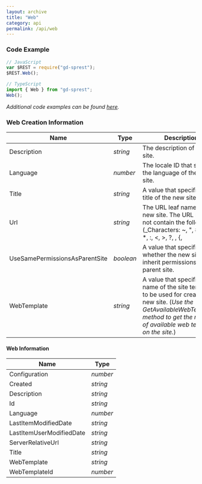 ```yaml
---
layout: archive
title: "Web"
category: api
permalink: /api/web
---
```

### Code Example

```ts
// JavaScript
var $REST = require("gd-sprest");
$REST.Web();

// TypeScript
import { Web } from "gd-sprest";
Web();
```

_Additional code examples can be found [here](/examples/web)._

### Web Creation Information

| Name | Type | Description |
| --- | --- | --- |
| Description | _string_ | The description of the new site. |
| Language | _number_ | The locale ID that specifies the language of the new site. |
| Title | _string_ | A value that specifies the title of the new site. |
| Url | _string_ | The URL leaf name of the new site. The URL must not contain the following: (_Characters: ~, ", #, %, &, *, :, <, >, ?, \, {, |, or }, String: \x7f, Consecutive Characters: . or / characters, Starting Characters: ., /, or \_ characters, Ending Characters: . or / characters)_ |
| UseSamePermissionsAsParentSite | _boolean_ | A value that specifies whether the new site will inherit permissions from its parent site. |
| WebTemplate | _string_ | A value that specifies the name of the site template to be used for creating the new site. (_Use the GetAvailableWebTemplates method to get the names of available web templates on the site._) |

#### Web Information

| Name | Type |
| --- | --- |
| Configuration | _number_ |
| Created | _string_ |
| Description | _string_ |
| Id | _string_ |
| Language | _number_ |
| LastItemModifiedDate | _string_ |
| LastItemUserModifiedDate | _string_ |
| ServerRelativeUrl | _string_ |
| Title | _string_ |
| WebTemplate | _string_ |
| WebTemplateId | _number_ |